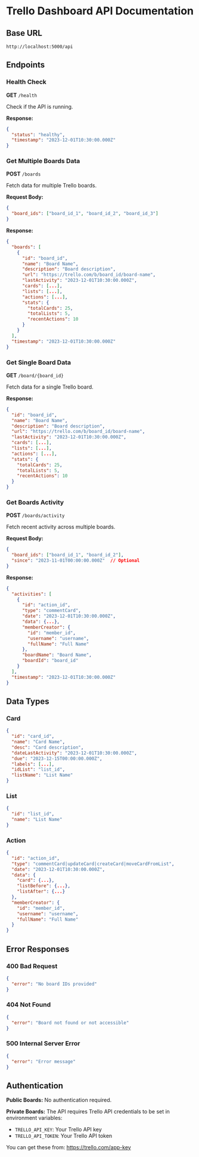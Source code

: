 # Trello Dashboard API Documentation

## Base URL
```
http://localhost:5000/api
```

## Endpoints

### Health Check
**GET** `/health`

Check if the API is running.

**Response:**
```json
{
  "status": "healthy",
  "timestamp": "2023-12-01T10:30:00.000Z"
}
```

### Get Multiple Boards Data
**POST** `/boards`

Fetch data for multiple Trello boards.

**Request Body:**
```json
{
  "board_ids": ["board_id_1", "board_id_2", "board_id_3"]
}
```

**Response:**
```json
{
  "boards": [
    {
      "id": "board_id",
      "name": "Board Name",
      "description": "Board description",
      "url": "https://trello.com/b/board_id/board-name",
      "lastActivity": "2023-12-01T10:30:00.000Z",
      "cards": [...],
      "lists": [...],
      "actions": [...],
      "stats": {
        "totalCards": 25,
        "totalLists": 5,
        "recentActions": 10
      }
    }
  ],
  "timestamp": "2023-12-01T10:30:00.000Z"
}
```

### Get Single Board Data
**GET** `/board/{board_id}`

Fetch data for a single Trello board.

**Response:**
```json
{
  "id": "board_id",
  "name": "Board Name",
  "description": "Board description",
  "url": "https://trello.com/b/board_id/board-name",
  "lastActivity": "2023-12-01T10:30:00.000Z",
  "cards": [...],
  "lists": [...],
  "actions": [...],
  "stats": {
    "totalCards": 25,
    "totalLists": 5,
    "recentActions": 10
  }
}
```

### Get Boards Activity
**POST** `/boards/activity`

Fetch recent activity across multiple boards.

**Request Body:**
```json
{
  "board_ids": ["board_id_1", "board_id_2"],
  "since": "2023-11-01T00:00:00.000Z"  // Optional
}
```

**Response:**
```json
{
  "activities": [
    {
      "id": "action_id",
      "type": "commentCard",
      "date": "2023-12-01T10:30:00.000Z",
      "data": {...},
      "memberCreator": {
        "id": "member_id",
        "username": "username",
        "fullName": "Full Name"
      },
      "boardName": "Board Name",
      "boardId": "board_id"
    }
  ],
  "timestamp": "2023-12-01T10:30:00.000Z"
}
```

## Data Types

### Card
```json
{
  "id": "card_id",
  "name": "Card Name",
  "desc": "Card description",
  "dateLastActivity": "2023-12-01T10:30:00.000Z",
  "due": "2023-12-15T00:00:00.000Z",
  "labels": [...],
  "idList": "list_id",
  "listName": "List Name"
}
```

### List
```json
{
  "id": "list_id",
  "name": "List Name"
}
```

### Action
```json
{
  "id": "action_id",
  "type": "commentCard|updateCard|createCard|moveCardFromList",
  "date": "2023-12-01T10:30:00.000Z",
  "data": {
    "card": {...},
    "listBefore": {...},
    "listAfter": {...}
  },
  "memberCreator": {
    "id": "member_id",
    "username": "username",
    "fullName": "Full Name"
  }
}
```

## Error Responses

### 400 Bad Request
```json
{
  "error": "No board IDs provided"
}
```

### 404 Not Found
```json
{
  "error": "Board not found or not accessible"
}
```

### 500 Internal Server Error
```json
{
  "error": "Error message"
}
```

## Authentication

**Public Boards:** No authentication required.

**Private Boards:** The API requires Trello API credentials to be set in environment variables:
- `TRELLO_API_KEY`: Your Trello API key
- `TRELLO_API_TOKEN`: Your Trello API token

You can get these from: https://trello.com/app-key 